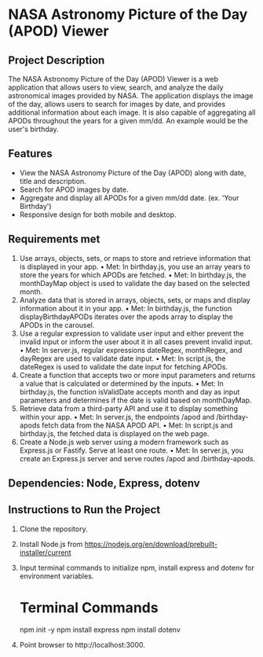 # NASA Astronomy Picture of the Day (APOD) Viewer

## Project Description
The NASA Astronomy Picture of the Day (APOD) Viewer is a web application that allows users to view, search, and analyze the daily astronomical images provided by NASA. The application displays the image of the day, allows users to search for images by date, and provides additional information about each image.  It is also capable of aggregating all APODs throughout the years for a given mm/dd. An example would be the user's birthday.

## Features
- View the NASA Astronomy Picture of the Day (APOD) along with date, title and description.
- Search for APOD images by date.
- Aggregate and display all APODs for a given mm/dd date. (ex. 'Your Birthday')
- Responsive design for both mobile and desktop.

## Requirements met	
1.	Use arrays, objects, sets, or maps to store and retrieve information that is displayed in your app.
	•	Met: In birthday.js, you use an array years to store the years for which APODs are fetched.
	•	Met: In birthday.js, the monthDayMap object is used to validate the day based on the selected month.
2.	Analyze data that is stored in arrays, objects, sets, or maps and display information about it in your app.
	•	Met: In birthday.js, the function displayBirthdayAPODs iterates over the apods array to display the APODs in the carousel.
3.	Use a regular expression to validate user input and either prevent the invalid input or inform the user about it in all cases prevent invalid input.
	•	Met: In server.js, regular expressions dateRegex, monthRegex, and dayRegex are used to validate date input.
	•	Met: In script.js, the dateRegex is used to validate the date input for fetching APODs.
4.	Create a function that accepts two or more input parameters and returns a value that is calculated or determined by the inputs.
	•	Met: In birthday.js, the function isValidDate accepts month and day as input parameters and determines if the date is valid based on monthDayMap.
5.	Retrieve data from a third-party API and use it to display something within your app.
	•	Met: In server.js, the endpoints /apod and /birthday-apods fetch data from the NASA APOD API.
	•	Met: In script.js and birthday.js, the fetched data is displayed on the web page.
6.	Create a Node.js web server using a modern framework such as Express.js or Fastify. Serve at least one route.
	•	Met: In server.js, you create an Express.js server and serve routes /apod and /birthday-apods.

## Dependencies: Node, Express, dotenv

## Instructions to Run the Project 

1. Clone the repository.

2. Install Node.js from https://nodejs.org/en/download/prebuilt-installer/current
   
3. Input terminal commands to initialize npm, install express and dotenv for environment variables. 
    # Terminal Commands
    npm init -y
    npm install express
    npm install dotenv

4. Point browser to http://localhost:3000.
